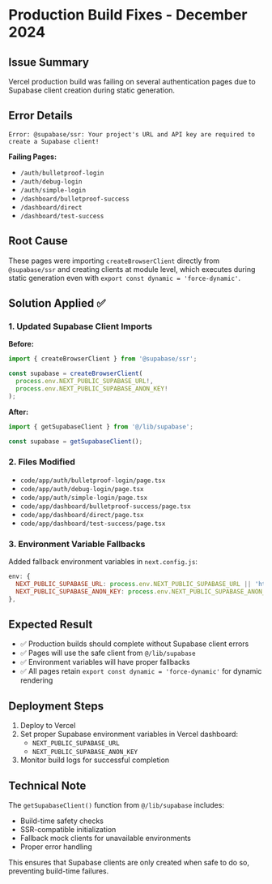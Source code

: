 # Production Build Fixes - December 2024

## Issue Summary
Vercel production build was failing on several authentication pages due to Supabase client creation during static generation.

## Error Details
```
Error: @supabase/ssr: Your project's URL and API key are required to create a Supabase client!
```

**Failing Pages:**
- `/auth/bulletproof-login`
- `/auth/debug-login`
- `/auth/simple-login`
- `/dashboard/bulletproof-success`
- `/dashboard/direct`
- `/dashboard/test-success`

## Root Cause
These pages were importing `createBrowserClient` directly from `@supabase/ssr` and creating clients at module level, which executes during static generation even with `export const dynamic = 'force-dynamic'`.

## Solution Applied ✅

### 1. Updated Supabase Client Imports
**Before:**
```typescript
import { createBrowserClient } from '@supabase/ssr';

const supabase = createBrowserClient(
  process.env.NEXT_PUBLIC_SUPABASE_URL!,
  process.env.NEXT_PUBLIC_SUPABASE_ANON_KEY!
);
```

**After:**
```typescript
import { getSupabaseClient } from '@/lib/supabase';

const supabase = getSupabaseClient();
```

### 2. Files Modified
- `code/app/auth/bulletproof-login/page.tsx`
- `code/app/auth/debug-login/page.tsx`
- `code/app/auth/simple-login/page.tsx`
- `code/app/dashboard/bulletproof-success/page.tsx`
- `code/app/dashboard/direct/page.tsx`
- `code/app/dashboard/test-success/page.tsx`

### 3. Environment Variable Fallbacks
Added fallback environment variables in `next.config.js`:
```javascript
env: {
  NEXT_PUBLIC_SUPABASE_URL: process.env.NEXT_PUBLIC_SUPABASE_URL || 'https://demo-project.supabase.co',
  NEXT_PUBLIC_SUPABASE_ANON_KEY: process.env.NEXT_PUBLIC_SUPABASE_ANON_KEY || 'fallback-key',
},
```

## Expected Result
- ✅ Production builds should complete without Supabase client errors
- ✅ Pages will use the safe client from `@/lib/supabase` 
- ✅ Environment variables will have proper fallbacks
- ✅ All pages retain `export const dynamic = 'force-dynamic'` for dynamic rendering

## Deployment Steps
1. Deploy to Vercel
2. Set proper Supabase environment variables in Vercel dashboard:
   - `NEXT_PUBLIC_SUPABASE_URL`
   - `NEXT_PUBLIC_SUPABASE_ANON_KEY`
3. Monitor build logs for successful completion

## Technical Note
The `getSupabaseClient()` function from `@/lib/supabase` includes:
- Build-time safety checks
- SSR-compatible initialization
- Fallback mock clients for unavailable environments
- Proper error handling

This ensures that Supabase clients are only created when safe to do so, preventing build-time failures.
